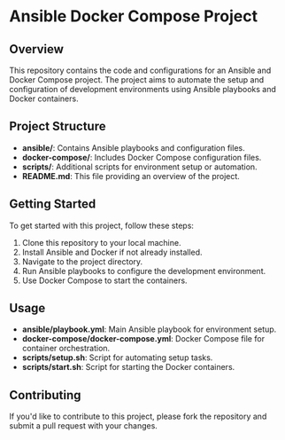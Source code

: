 # Ansible Docker Compose Project

## Overview
This repository contains the code and configurations for an Ansible and Docker Compose project. The project aims to automate the setup and configuration of development environments using Ansible playbooks and Docker containers.

## Project Structure
- **ansible/**: Contains Ansible playbooks and configuration files.
- **docker-compose/**: Includes Docker Compose configuration files.
- **scripts/**: Additional scripts for environment setup or automation.
- **README.md**: This file providing an overview of the project.

## Getting Started
To get started with this project, follow these steps:
1. Clone this repository to your local machine.
2. Install Ansible and Docker if not already installed.
3. Navigate to the project directory.
4. Run Ansible playbooks to configure the development environment.
5. Use Docker Compose to start the containers.

## Usage
- **ansible/playbook.yml**: Main Ansible playbook for environment setup.
- **docker-compose/docker-compose.yml**: Docker Compose file for container orchestration.
- **scripts/setup.sh**: Script for automating setup tasks.
- **scripts/start.sh**: Script for starting the Docker containers.

## Contributing
If you'd like to contribute to this project, please fork the repository and submit a pull request with your changes.

